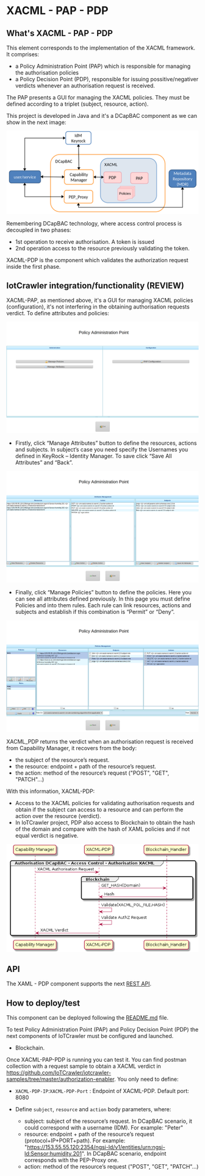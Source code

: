 # XACML - PAP - PDP

## What's XACML - PAP - PDP

This element corresponds to the implementation of the XACML framework. It comprises:
- a Policy Administration Point (PAP) which is responsible for managing the authorisation policies
- a Policy Decision Point (PDP), responsible for issuing possitive/negativer verdicts whenever an authorisation request is received. 

The PAP presents a GUI for managing the XACML policies. They must be defined according to a triplet (subject, resource, action).

This project is developed in Java and it's a DCapBAC component as we can show in the next image:

![security-components](../security-components.png)

Remembering DCapBAC technology, where access control process is decoupled in two phases:

- 1st operation to receive authorisation. A token is issued
- 2nd operation access to the resource previously validating the token.

XACML-PDP is the component which validates the authorization request inside the first phase.

## IotCrawler integration/functionality (REVIEW)

XACML-PAP, as mentioned above, it's a GUI for managing XACML policies (configuration), it's not interfering in the obtaining authorisation requests verdict. To define attributes and policies:

![xacml-pap-main](xacml-pap-main.png)

- Firstly, click “Manage Attributes” button to define the resources, actions and subjects. In subject’s case you need specify the Usernames you defined in KeyRock – Identity Manager. To save click “Save All Attributes” and “Back”.

![xacml-pap-attributes](xacml-pap-attributes.png)

- Finally, click “Manage Policies” button to define the policies. Here you can see all attributes defined previously. In this page you must define Policies and into them rules. Each rule can link resources, actions and subjects and establish if this combination is “Permit” or “Deny”.

![xacml-pap-policies](xacml-pap-policies.png)

XACML_PDP returns the verdict when an authorisation request is received from Capability Manager, it recovers from the body:

- the subject of the resource’s request.
- the resource: endpoint + path of the resource’s request.
- the action: method of the resource’s request ("POST", "GET", "PATCH"...)

With this information, XACML-PDP:

- Access to the XACML policies for validating authorisation requests and obtain if the subject can access to a resource and can perform the action over the resource (verdict). 
- In IoTCrawler project, PDP also access to Blockchain to obtain the hash of the domain and compare with the hash of XAML policies and if not equal verdict is negative.

![interaction-diagram-xacml-pdp](interaction-diagram-xacml-pdp.png)

## API

The XAML - PDP component supports the next [REST API](xacml-pdp-api.rst).

## How to deploy/test

This component can be deployed following the [README.md](https://github.com/IoTCrawler/PAP-PDP) file.

To test Policy Administration Point (PAP) and Policy Decision Point (PDP) the next components of IoTCrawler must be configured and launched.

- Blockchain.

Once XACML-PAP-PDP is running you can test it. You can find postman collection with a request sample to obtain a XACML verdict in https://github.com/IoTCrawler/iotcrawler-samples/tree/master/authorization-enabler. You only need to define:

- `XACML-PDP-IP`:`XACML-PDP-Port` : Endpoint of XACML-PDP. Default port: 8080
- Define `subject`, `resource` and `action` body parameters, where:

	- subject: subject of the resource’s request. In DCapBAC scenario, it could correspond with a username (IDM). For example: "Peter"
	- resource: endpoint + path of the resource’s request (protocol+IP+PORT+path). For example: "https://153.55.55.120:2354/ngsi-ld/v1/entities/urn:ngsi-ld:Sensor:humidity.201".  In DCapBAC scenario, endpoint corresponds with the PEP-Proxy one.
	- action: method of the resource’s request ("POST", "GET", "PATCH"...)